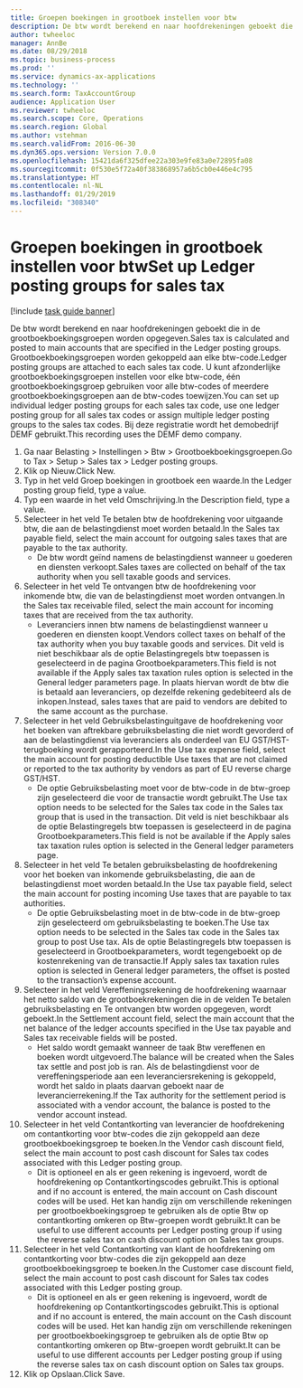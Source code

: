 ```yaml
---
title: Groepen boekingen in grootboek instellen voor btw
description: De btw wordt berekend en naar hoofdrekeningen geboekt die in de grootboekboekingsgroepen worden opgegeven.
author: twheeloc
manager: AnnBe
ms.date: 08/29/2018
ms.topic: business-process
ms.prod: ''
ms.service: dynamics-ax-applications
ms.technology: ''
ms.search.form: TaxAccountGroup
audience: Application User
ms.reviewer: twheeloc
ms.search.scope: Core, Operations
ms.search.region: Global
ms.author: vstehman
ms.search.validFrom: 2016-06-30
ms.dyn365.ops.version: Version 7.0.0
ms.openlocfilehash: 15421da6f325dfee22a303e9fe83a0e72895fa08
ms.sourcegitcommit: 0f530e5f72a40f383868957a6b5cb0e446e4c795
ms.translationtype: HT
ms.contentlocale: nl-NL
ms.lasthandoff: 01/29/2019
ms.locfileid: "308340"
---
```

# <a name="set-up-ledger-posting-groups-for-sales-tax"></a><span data-ttu-id="9c353-103">Groepen boekingen in grootboek instellen voor btw</span><span class="sxs-lookup"><span data-stu-id="9c353-103">Set up Ledger posting groups for sales tax</span></span>

[!include [task guide banner](../../includes/task-guide-banner.md)]

<span data-ttu-id="9c353-104">De btw wordt berekend en naar hoofdrekeningen geboekt die in de grootboekboekingsgroepen worden opgegeven.</span><span class="sxs-lookup"><span data-stu-id="9c353-104">Sales tax is calculated and posted to main accounts that are specified in the Ledger posting groups.</span></span> <span data-ttu-id="9c353-105">Grootboekboekingsgroepen worden gekoppeld aan elke btw-code.</span><span class="sxs-lookup"><span data-stu-id="9c353-105">Ledger posting groups are attached to each sales tax code.</span></span> <span data-ttu-id="9c353-106">U kunt afzonderlijke grootboekboekingsgroepen instellen voor elke btw-code, één grootboekboekingsgroep gebruiken voor alle btw-codes of meerdere grootboekboekingsgroepen aan de btw-codes toewijzen.</span><span class="sxs-lookup"><span data-stu-id="9c353-106">You can set up individual ledger posting groups for each sales tax code, use one ledger posting group for all sales tax codes or assign multiple ledger posting groups to the sales tax codes.</span></span> <span data-ttu-id="9c353-107">Bij deze registratie wordt het demobedrijf DEMF gebruikt.</span><span class="sxs-lookup"><span data-stu-id="9c353-107">This recording uses the DEMF demo company.</span></span> 

1. <span data-ttu-id="9c353-108">Ga naar Belasting > Instellingen > Btw > Grootboekboekingsgroepen.</span><span class="sxs-lookup"><span data-stu-id="9c353-108">Go to Tax > Setup > Sales tax > Ledger posting groups.</span></span>
2. <span data-ttu-id="9c353-109">Klik op Nieuw.</span><span class="sxs-lookup"><span data-stu-id="9c353-109">Click New.</span></span>
3. <span data-ttu-id="9c353-110">Typ in het veld Groep boekingen in grootboek een waarde.</span><span class="sxs-lookup"><span data-stu-id="9c353-110">In the Ledger posting group field, type a value.</span></span>
4. <span data-ttu-id="9c353-111">Typ een waarde in het veld Omschrijving.</span><span class="sxs-lookup"><span data-stu-id="9c353-111">In the Description field, type a value.</span></span>
5. <span data-ttu-id="9c353-112">Selecteer in het veld Te betalen btw de hoofdrekening voor uitgaande btw, die aan de belastingdienst moet worden betaald.</span><span class="sxs-lookup"><span data-stu-id="9c353-112">In the Sales tax payable field, select the main account for outgoing sales taxes that are payable to the tax authority.</span></span>
    * <span data-ttu-id="9c353-113">De btw wordt geïnd namens de belastingdienst wanneer u goederen en diensten verkoopt.</span><span class="sxs-lookup"><span data-stu-id="9c353-113">Sales taxes are collected on behalf of the tax authority when you sell taxable goods and services.</span></span>  
6. <span data-ttu-id="9c353-114">Selecteer in het veld Te ontvangen btw de hoofdrekening voor inkomende btw, die van de belastingdienst moet worden ontvangen.</span><span class="sxs-lookup"><span data-stu-id="9c353-114">In the Sales tax receivable filed, select the main account for incoming taxes that are received from the tax authority.</span></span>
    * <span data-ttu-id="9c353-115">Leveranciers innen btw namens de belastingdienst wanneer u goederen en diensten koopt.</span><span class="sxs-lookup"><span data-stu-id="9c353-115">Vendors collect taxes on behalf of the tax authority when you buy taxable goods and services.</span></span> <span data-ttu-id="9c353-116">Dit veld is niet beschikbaar als de optie Belastingregels btw toepassen is geselecteerd in de pagina Grootboekparameters.</span><span class="sxs-lookup"><span data-stu-id="9c353-116">This field is not available if the Apply sales tax taxation rules option is selected in the General ledger parameters page.</span></span> <span data-ttu-id="9c353-117">In plaats hiervan wordt de btw die is betaald aan leveranciers, op dezelfde rekening gedebiteerd als de inkopen.</span><span class="sxs-lookup"><span data-stu-id="9c353-117">Instead, sales taxes that are paid to vendors are debited to the same account as the purchase.</span></span>   
7. <span data-ttu-id="9c353-118">Selecteer in het veld Gebruiksbelastinguitgave de hoofdrekening voor het boeken van aftrekbare gebruiksbelasting die niet wordt gevorderd of aan de belastingdienst via leveranciers als onderdeel van EU GST/HST-terugboeking wordt gerapporteerd.</span><span class="sxs-lookup"><span data-stu-id="9c353-118">In the Use tax expense field, select  the main account for posting deductible Use taxes that are not claimed or reported to the tax authority by vendors as part of EU reverse charge GST/HST.</span></span>
    * <span data-ttu-id="9c353-119">De optie Gebruiksbelasting moet voor de btw-code in de btw-groep zijn geselecteerd die voor de transactie wordt gebruikt.</span><span class="sxs-lookup"><span data-stu-id="9c353-119">The Use tax option needs to be selected for the Sales tax code in the Sales tax group that is used in the transaction.</span></span>  <span data-ttu-id="9c353-120">Dit veld is niet beschikbaar als de optie Belastingregels btw toepassen is geselecteerd in de pagina Grootboekparameters.</span><span class="sxs-lookup"><span data-stu-id="9c353-120">This field is not be available if the Apply sales tax taxation rules option is selected in the General ledger parameters page.</span></span>   
8. <span data-ttu-id="9c353-121">Selecteer in het veld Te betalen gebruiksbelasting de hoofdrekening voor het boeken van inkomende gebruiksbelasting, die aan de belastingdienst moet worden betaald.</span><span class="sxs-lookup"><span data-stu-id="9c353-121">In the Use tax payable field, select the main account for posting incoming Use taxes that are payable to tax authorities.</span></span>
    * <span data-ttu-id="9c353-122">De optie Gebruiksbelasting moet in de btw-code in de btw-groep zijn geselecteerd om gebruiksbelasting te boeken.</span><span class="sxs-lookup"><span data-stu-id="9c353-122">The Use tax option needs to be selected in the Sales tax code in the Sales tax group to post Use tax.</span></span> <span data-ttu-id="9c353-123">Als de optie Belastingregels btw toepassen is geselecteerd in Grootboekparameters, wordt tegengeboekt op de kostenrekening van de transactie.</span><span class="sxs-lookup"><span data-stu-id="9c353-123">If Apply sales tax taxation rules option is selected in General ledger parameters, the offset is posted to the transaction’s expense account.</span></span>   
9. <span data-ttu-id="9c353-124">Selecteer in het veld Vereffeningsrekening de hoofdrekening waarnaar het netto saldo van de grootboekrekeningen die in de velden Te betalen gebruiksbelasting en Te ontvangen btw worden opgegeven, wordt geboekt.</span><span class="sxs-lookup"><span data-stu-id="9c353-124">In the Settlement account field, select the main account  that the net balance of the ledger accounts specified in the Use tax payable and Sales tax receivable fields will be posted.</span></span>
    * <span data-ttu-id="9c353-125">Het saldo wordt gemaakt wanneer de taak Btw vereffenen en boeken wordt uitgevoerd.</span><span class="sxs-lookup"><span data-stu-id="9c353-125">The balance will be created when the Sales tax settle and post job is ran.</span></span>  <span data-ttu-id="9c353-126">Als de belastingdienst voor de vereffeningsperiode aan een leveranciersrekening is gekoppeld, wordt het saldo in plaats daarvan geboekt naar de leverancierrekening.</span><span class="sxs-lookup"><span data-stu-id="9c353-126">If the Tax authority for the settlement period is associated with a vendor account, the balance is posted to the vendor account instead.</span></span>   
10. <span data-ttu-id="9c353-127">Selecteer in het veld Contantkorting van leverancier de hoofdrekening om contantkorting voor btw-codes die zijn gekoppeld aan deze grootboekboekingsgroep te boeken.</span><span class="sxs-lookup"><span data-stu-id="9c353-127">In the Vendor cash discount field, select the main account to post cash discount for Sales tax codes associated with this Ledger posting group.</span></span>
    * <span data-ttu-id="9c353-128">Dit is optioneel en als er geen rekening is ingevoerd, wordt de hoofdrekening op Contantkortingscodes gebruikt.</span><span class="sxs-lookup"><span data-stu-id="9c353-128">This is optional and if no account is entered,  the main account on Cash discount codes will be used.</span></span> <span data-ttu-id="9c353-129">Het kan handig zijn om verschillende rekeningen per grootboekboekingsgroep te gebruiken als de optie Btw op contantkorting omkeren op Btw-groepen wordt gebruikt.</span><span class="sxs-lookup"><span data-stu-id="9c353-129">It can be useful to use different accounts per Ledger posting group if using the reverse sales tax on cash discount option on Sales tax groups.</span></span>  
11. <span data-ttu-id="9c353-130">Selecteer in het veld Contantkorting van klant de hoofdrekening om contantkorting voor btw-codes die zijn gekoppeld aan deze grootboekboekingsgroep te boeken.</span><span class="sxs-lookup"><span data-stu-id="9c353-130">In the Customer case discount field, select the main account to post cash discount for Sales tax codes associated with this Ledger posting group.</span></span>
    * <span data-ttu-id="9c353-131">Dit is optioneel en als er geen rekening is ingevoerd, wordt de hoofdrekening op Contantkortingscodes gebruikt.</span><span class="sxs-lookup"><span data-stu-id="9c353-131">This is optional and if no account is entered, the main account on the Cash discount codes will be used.</span></span> <span data-ttu-id="9c353-132">Het kan handig zijn om verschillende rekeningen per grootboekboekingsgroep te gebruiken als de optie Btw op contantkorting omkeren op Btw-groepen wordt gebruikt.</span><span class="sxs-lookup"><span data-stu-id="9c353-132">It can be useful to use different accounts per Ledger posting group if using the reverse sales tax on cash discount option on Sales tax groups.</span></span>  
12. <span data-ttu-id="9c353-133">Klik op Opslaan.</span><span class="sxs-lookup"><span data-stu-id="9c353-133">Click Save.</span></span>

